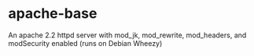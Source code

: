# apache-base
An apache 2.2 httpd server with mod_jk, mod_rewrite, mod_headers, and modSecurity enabled (runs on Debian Wheezy)

